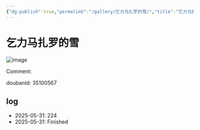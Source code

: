 ```yaml
---
{"dg-publish":true,"permalink":"/gallery/乞力马扎罗的雪/","title":"乞力马扎罗的雪","created":"2025-06-02T12:37:17.179+08:00"}
---
```



# 乞力马扎罗的雪

![image](https://img2.doubanio.com/view/subject/l/public/s33670891.jpg)

Comment: 



doubanId: 35100567

## log

- 2025-05-31: 224
- 2025-05-31: Finished
